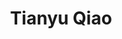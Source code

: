 ---
# Display name

title: Tianyu Qiao
user_groups: ["Current Post-Doc"]



organizations:
- name: 2021- 

Interests:
- Digital Ecology Index;Computational Sociology

---